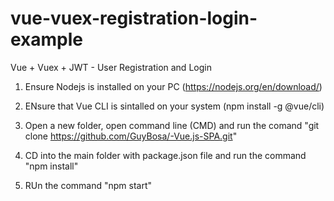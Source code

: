 # vue-vuex-registration-login-example

Vue + Vuex + JWT - User Registration and Login

1. Ensure Nodejs is installed on your PC (https://nodejs.org/en/download/)
2. ENsure that Vue CLI is sintalled on your system (npm install -g @vue/cli)
3. Open a new folder, open command line (CMD) and run the comand "git  clone https://github.com/GuyBosa/-Vue.js-SPA.git"

4. CD into the main folder with package.json file and run the command "npm install"

5. RUn the command "npm start"
